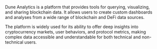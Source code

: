 Dune Analytics is a platform that provides tools for querying, visualizing, and sharing blockchain data. It allows users to create custom dashboards and analyses from a wide range of blockchain and DeFi data sources. 

The platform is widely used for its ability to offer deep insights into cryptocurrency markets, user behaviors, and protocol metrics, making complex data accessible and understandable for both technical and non-technical users.
